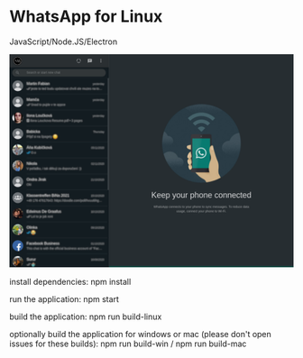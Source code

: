 # WhatsApp for Linux
JavaScript/Node.JS/Electron

![screenshot](https://github.com/louckazdenekjr/whatsapp-for-linux/blob/master/screenshot.png)

install dependencies:
npm install

run the application:
npm start

build the application:
npm run build-linux

optionally build the application for windows or mac (please don't open issues for these builds):
npm run build-win / npm run build-mac
